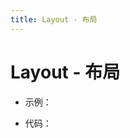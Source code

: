 ```yaml
---
title: Layout - 布局
---
```

# Layout - 布局

* 示例：
<ClientOnly>
    <layout-demos></layout-demos>
</ClientOnly>

* 代码：
```html   

```
